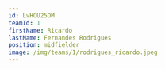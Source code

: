 ```yaml
---
id: LvHOU25OM
teamId: 1
firstName: Ricardo
lastName: Fernandes Rodrigues
position: midfielder
image: /img/teams/1/rodrigues_ricardo.jpeg
---
```

